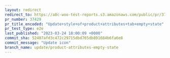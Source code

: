 ```yaml
---
layout: redirect
redirect_to: https://a8c-woo-test-reports.s3.amazonaws.com/public/pr/37429/e2e/index.html
pr_number: 37429
pr_title_encoded: "Update+style+of+product+attributes+tab+empty+state"
pr_test_type: e2e
last_published: "2023-03-24 18:00:09 +0000"
commit_sha: 52487afd3c472c29715dbd765db891684b6fa6e8
commit_message: "Update icon"
branch_name: update/product-attributes-empty-state
---
```

